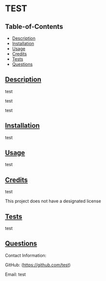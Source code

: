 
  # TEST

  

  ## Table-of-Contents

  * [Description](#description)
  * [Installation](#installation)
  * [Usage](#usage)
  * [Credits](#credits)
  * [Tests](#tests)
  * [Questions](#questions)
  
  ## [Description](#table-of-contents)

  test

  test

  test

  ## [Installation](#table-of-contents)

  test

  ## [Usage](#table-of-contents)

  test
  
  ## [Credits](#table-of-contents)

  test

  This project does not have a designated license
  
  ## [Tests](#table-of-contents)

  test

  ## [Questions](#table-of-contents)

  Contact Information:

  GitHub: (https://github.com/test)

  Email: test
